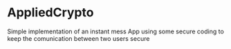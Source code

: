 # AppliedCrypto
Simple implementation of an instant mess App using some secure coding to keep the comunication between two users secure

